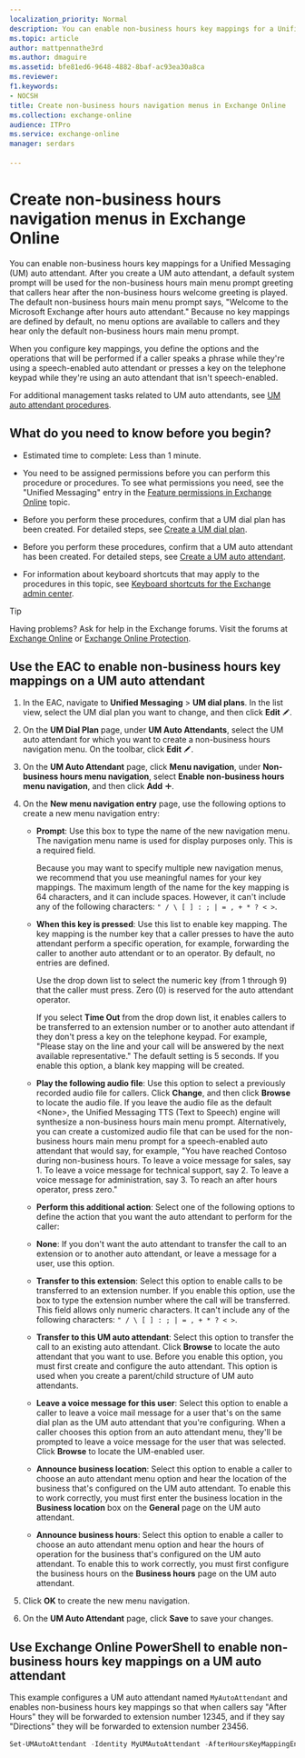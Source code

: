 ```yaml
---
localization_priority: Normal
description: You can enable non-business hours key mappings for a Unified Messaging (UM) auto attendant. After you create a UM auto attendant, a default system prompt will be used for the non-business hours main menu prompt greeting that callers hear after the non-business hours welcome greeting is played. The default non-business hours main menu prompt says,Welcome to the Microsoft Exchange after hours auto attendant.Because no key mappings are defined by default, no menu options are available to callers and they hear only the default non-business hours main menu prompt.
ms.topic: article
author: mattpennathe3rd
ms.author: dmaguire
ms.assetid: bfe81ed6-9648-4882-8baf-ac93ea30a8ca
ms.reviewer: 
f1.keywords:
- NOCSH
title: Create non-business hours navigation menus in Exchange Online
ms.collection: exchange-online
audience: ITPro
ms.service: exchange-online
manager: serdars

---
```


# Create non-business hours navigation menus in Exchange Online

You can enable non-business hours key mappings for a Unified Messaging (UM) auto attendant. After you create a UM auto attendant, a default system prompt will be used for the non-business hours main menu prompt greeting that callers hear after the non-business hours welcome greeting is played. The default non-business hours main menu prompt says, "Welcome to the Microsoft Exchange after hours auto attendant." Because no key mappings are defined by default, no menu options are available to callers and they hear only the default non-business hours main menu prompt.

When you configure key mappings, you define the options and the operations that will be performed if a caller speaks a phrase while they're using a speech-enabled auto attendant or presses a key on the telephone keypad while they're using an auto attendant that isn't speech-enabled.

For additional management tasks related to UM auto attendants, see [UM auto attendant procedures](um-auto-attendant-procedures.md).

## What do you need to know before you begin?

- Estimated time to complete: Less than 1 minute.

- You need to be assigned permissions before you can perform this procedure or procedures. To see what permissions you need, see the "Unified Messaging" entry in the [Feature permissions in Exchange Online](../../permissions-exo/feature-permissions.md) topic.

- Before you perform these procedures, confirm that a UM dial plan has been created. For detailed steps, see [Create a UM dial plan](../../voice-mail-unified-messaging/connect-voice-mail-system/create-um-dial-plan.md).

- Before you perform these procedures, confirm that a UM auto attendant has been created. For detailed steps, see [Create a UM auto attendant](create-a-um-auto-attendant.md).

- For information about keyboard shortcuts that may apply to the procedures in this topic, see [Keyboard shortcuts for the Exchange admin center](../../accessibility/keyboard-shortcuts-in-admin-center.md).

> [!TIP]
> Having problems? Ask for help in the Exchange forums. Visit the forums at [Exchange Online](https://go.microsoft.com/fwlink/p/?linkId=267542) or [Exchange Online Protection](https://go.microsoft.com/fwlink/p/?linkId=285351).

## Use the EAC to enable non-business hours key mappings on a UM auto attendant

1. In the EAC, navigate to **Unified Messaging** \> **UM dial plans**. In the list view, select the UM dial plan you want to change, and then click **Edit** ![Edit icon](../../media/ITPro_EAC_EditIcon.gif).

2. On the **UM Dial Plan** page, under **UM Auto Attendants**, select the UM auto attendant for which you want to create a non-business hours navigation menu. On the toolbar, click **Edit** ![Edit icon](../../media/ITPro_EAC_EditIcon.gif).

3. On the **UM Auto Attendant** page, click **Menu navigation**, under **Non-business hours menu navigation**, select **Enable non-business hours menu navigation**, and then click **Add** ![Add Icon](../../media/ITPro_EAC_AddIcon.gif).

4. On the **New menu navigation entry** page, use the following options to create a new menu navigation entry:

   - **Prompt**: Use this box to type the name of the new navigation menu. The navigation menu name is used for display purposes only. This is a required field.

     Because you may want to specify multiple new navigation menus, we recommend that you use meaningful names for your key mappings. The maximum length of the name for the key mapping is 64 characters, and it can include spaces. However, it can't include any of the following characters: `" / \ [ ] : ; | = , + * ? < >`.

   - **When this key is pressed**: Use this list to enable key mapping. The key mapping is the number key that a caller presses to have the auto attendant perform a specific operation, for example, forwarding the caller to another auto attendant or to an operator. By default, no entries are defined.

     Use the drop down list to select the numeric key (from 1 through 9) that the caller must press. Zero (0) is reserved for the auto attendant operator.

     If you select **Time Out** from the drop down list, it enables callers to be transferred to an extension number or to another auto attendant if they don't press a key on the telephone keypad. For example, "Please stay on the line and your call will be answered by the next available representative." The default setting is 5 seconds. If you enable this option, a blank key mapping will be created.

   - **Play the following audio file**: Use this option to select a previously recorded audio file for callers. Click **Change**, and then click **Browse** to locate the audio file. If you leave the audio file as the default \<None\>, the Unified Messaging TTS (Text to Speech) engine will synthesize a non-business hours main menu prompt. Alternatively, you can create a customized audio file that can be used for the non-business hours main menu prompt for a speech-enabled auto attendant that would say, for example, "You have reached Contoso during non-business hours. To leave a voice message for sales, say 1. To leave a voice message for technical support, say 2. To leave a voice message for administration, say 3. To reach an after hours operator, press zero."

   - **Perform this additional action**: Select one of the following options to define the action that you want the auto attendant to perform for the caller:

   - **None**: If you don't want the auto attendant to transfer the call to an extension or to another auto attendant, or leave a message for a user, use this option.

   - **Transfer to this extension**: Select this option to enable calls to be transferred to an extension number. If you enable this option, use the box to type the extension number where the call will be transferred. This field allows only numeric characters. It can't include any of the following characters: `" / \ [ ] : ; | = , + * ? < >`.

   - **Transfer to this UM auto attendant**: Select this option to transfer the call to an existing auto attendant. Click **Browse** to locate the auto attendant that you want to use. Before you enable this option, you must first create and configure the auto attendant. This option is used when you create a parent/child structure of UM auto attendants.

   - **Leave a voice message for this user**: Select this option to enable a caller to leave a voice mail message for a user that's on the same dial plan as the UM auto attendant that you're configuring. When a caller chooses this option from an auto attendant menu, they'll be prompted to leave a voice message for the user that was selected. Click **Browse** to locate the UM-enabled user.

   - **Announce business location**: Select this option to enable a caller to choose an auto attendant menu option and hear the location of the business that's configured on the UM auto attendant. To enable this to work correctly, you must first enter the business location in the **Business location** box on the **General** page on the UM auto attendant.

   - **Announce business hours**: Select this option to enable a caller to choose an auto attendant menu option and hear the hours of operation for the business that's configured on the UM auto attendant. To enable this to work correctly, you must first configure the business hours on the **Business hours** page on the UM auto attendant.

5. Click **OK** to create the new menu navigation.

6. On the **UM Auto Attendant** page, click **Save** to save your changes.

## Use Exchange Online PowerShell to enable non-business hours key mappings on a UM auto attendant

This example configures a UM auto attendant named `MyAutoAttendant` and enables non-business hours key mappings so that when callers say "After Hours" they will be forwarded to extension number 12345, and if they say "Directions" they will be forwarded to extension number 23456.

```PowerShell
Set-UMAutoAttendant -Identity MyUMAutoAttendant -AfterHoursKeyMappingEnabled $true -AfterHoursKeyMapping "AfterhoursOperator,12345","Directions,23456"
```
